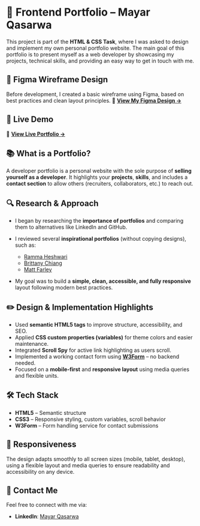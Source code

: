 # 💼 Frontend Portfolio – Mayar Qasarwa

This project is part of the **HTML & CSS Task**, where I was asked to design and implement my own personal portfolio website.
The main goal of this portfolio is to present myself as a web developer by showcasing my projects, technical skills, and providing an easy way to get in touch with me.


## 🎨 Figma Wireframe Design

Before development, I created a basic wireframe using Figma, based on best practices and clean layout principles.
📐 **[View My Figma Design →](https://www.figma.com/design/1ex2veDRFdhYpiAv30cFA9/Mayar-Qasarwa-Portfolio?node-id=0-1&p=f&t=mYjf2Hf0bqhgyMzq-0)**


## 🚀 Live Demo

🔗 **[View Live Portfolio →](https://mayarqasrawi.github.io/Portfolio)**


## 📚 What is a Portfolio?

A developer portfolio is a personal website with the sole purpose of **selling yourself as a developer**.
It highlights your **projects**, **skills**, and includes a **contact section** to allow others (recruiters, collaborators, etc.) to reach out.


## 🔍 Research & Approach

* I began by researching the **importance of portfolios** and comparing them to alternatives like LinkedIn and GitHub.
* I reviewed several **inspirational portfolios** (without copying designs), such as:

  * [Ramma Heshwari](https://www.rammaheshwari.com/)
  * [Brittany Chiang](https://brittanychiang.com/)
  * [Matt Farley](https://mattfarley.ca/)
* My goal was to build a **simple, clean, accessible, and fully responsive** layout following modern best practices.


## ✏️ Design & Implementation Highlights

* Used **semantic HTML5 tags** to improve structure, accessibility, and SEO.
* Applied **CSS custom properties (variables)** for theme colors and easier maintenance.
* Integrated **Scroll Spy** for active link highlighting as users scroll.
* Implemented a working contact form using [**W3Form**](https://w3forms.com/) – no backend needed.
* Focused on a **mobile-first** and **responsive layout** using media queries and flexible units.



## 🛠️ Tech Stack

* **HTML5** – Semantic structure
* **CSS3** – Responsive styling, custom variables, scroll behavior
* **W3Form** – Form handling service for contact submissions


## 📱 Responsiveness

The design adapts smoothly to all screen sizes (mobile, tablet, desktop), using a flexible layout and media queries to ensure readability and accessibility on any device.



## 📩 Contact Me

Feel free to connect with me via:

* **LinkedIn**: [Mayar Qasarwa](https://www.linkedin.com/in/mayar-qasarwa-971556219/)

